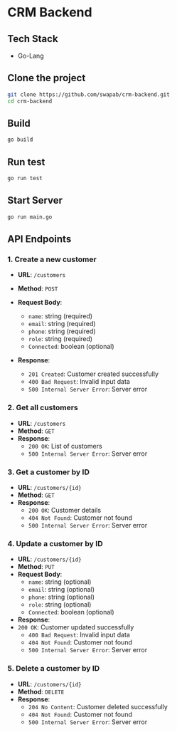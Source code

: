 # CRM Backend

## Tech Stack
* Go-Lang

## Clone the project

```bash
git clone https://github.com/swapab/crm-backend.git
cd crm-backend
```

## Build
```bash
go build
```

## Run test
```bash
go run test
```

## Start Server
```bash
go run main.go
```

## API Endpoints

### 1. Create a new customer
- **URL**: `/customers`
- **Method**: `POST`
- **Request Body**: 
  - `name`: string (required)
  - `email`: string (required)
  - `phone`: string (required)
  - `role`: string (required)
  - `Connected`: boolean (optional)

- **Response**:
  - `201 Created`: Customer created successfully
  - `400 Bad Request`: Invalid input data
  - `500 Internal Server Error`: Server error

### 2. Get all customers
- **URL**: `/customers`
- **Method**: `GET`
- **Response**:
  - `200 OK`: List of customers
  - `500 Internal Server Error`: Server error

### 3. Get a customer by ID
- **URL**: `/customers/{id}`
- **Method**: `GET`
- **Response**:
  - `200 OK`: Customer details
  - `404 Not Found`: Customer not found
  - `500 Internal Server Error`: Server error

### 4. Update a customer by ID
- **URL**: `/customers/{id}`
- **Method**: `PUT`
- **Request Body**: 
  - `name`: string (optional)
  - `email`: string (optional)
  - `phone`: string (optional)
  - `role`: string (optional)
  - `Connected`: boolean (optional)
- **Response**:
- `200 OK`: Customer updated successfully
  - `400 Bad Request`: Invalid input data
  - `404 Not Found`: Customer not found
  - `500 Internal Server Error`: Server error

### 5. Delete a customer by ID
- **URL**: `/customers/{id}`
- **Method**: `DELETE`
- **Response**:
  - `204 No Content`: Customer deleted successfully
  - `404 Not Found`: Customer not found
  - `500 Internal Server Error`: Server error
